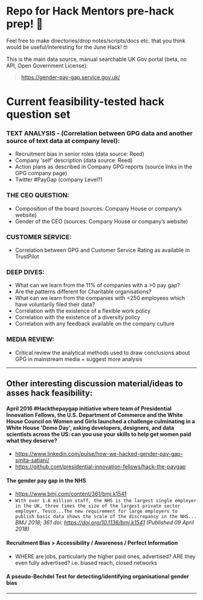 # Repo for Hack Mentors pre-hack prep! :raised_hands:

Feel free to make directories/drop notes/scripts/docs etc. that you think would be useful/interesting for the June Hack! :nerd_face:

This is the main data source, manual searchable UK Gov portal (beta, no API, Open Government License):   
> https://gender-pay-gap.service.gov.uk/

# Current feasibility-tested hack question set

### TEXT ANALYSIS - (Correlation between GPG data and another source of text data at company level):
* Recruitment bias in senior roles (data source: Reed)
* Company ‘self’ description (data source: Reed)
* Action plans as described in Company GPG reports (source links in the GPG company page)
* Twitter #PayGap (company Level?)

### THE CEO QUESTION:
* Composition of the board (sources: Company House or company’s website)
* Gender of the CEO (sources: Company House or company’s website)

### CUSTOMER SERVICE:
* Correlation between GPG and Customer Service Rating as available in TrustPilot

### DEEP DIVES:
* What can we learn from the 11% of companies with a >0 pay gap?
* Are the patterns different for Charitable organisations?
* What can we learn from the companies with <250 employees which have voluntarily filed their data?
* Correlation with the existence of a flexible work policy
* Correlation with the existence of a diversity policy
* Correlation with any feedback available on the company culture

### MEDIA REVIEW:
* Critical review the analytical methods used to draw conclusions about GPG in mainstream media + suggest more analysis 

----
## Other interesting discussion material/ideas to asses hack feasibility:

#### April 2016 #Hackthepaygap initiative where team of Presidential Innovation Fellows, the U.S. Department of Commerce and the White House Council on Women and Girls launched a challenge culminating in a White House 'Demo Day', asking developers, designers, and data scientists across the US: can you use your skills to help get women paid what they deserve?
* https://www.linkedin.com/pulse/how-we-hacked-gender-pay-gap-smita-satiani/
* https://github.com/presidential-innovation-fellows/hack-the-paygap

#### The gender pay gap in the NHS 
* https://www.bmj.com/content/361/bmj.k1541
* `With over 1.6 million staff, the NHS is the largest single employer in the UK, three times the size of the largest private sector employer, Tesco...The new requirement for large employers to publish basic data shows the scale of the discrepancy in the NHS...`
_BMJ 2018; 361 doi: https://doi.org/10.1136/bmj.k1541 (Published 09 April 2018)_

#### Recruitment Bias > Accessibility / Awareness / Perfect Information
* WHERE are jobs, particularly the higher paid ones, advertised? ARE they even fully advertised? i.e. biased reach, closed networks

#### A pseudo-Bechdel Test for detecting/identifying organisational gender bias

----
